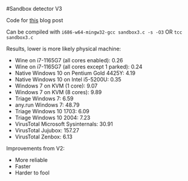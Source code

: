 #Sandbox detector V3

Code for [this](https://lemond69.github.io/2023/10/02/post.html) blog post

Can be compiled with `i686-w64-mingw32-gcc sandbox3.c -s -O3` OR `tcc sandbox3.c`

Results, lower is more likely physical machine:
-   Wine on i7-1165G7 (all cores enabled): 0.26
-   Wine on i7-1165G7 (all cores except 1 parked): 0.24
-   Native Windows 10 on Pentium Gold 4425Y: 4.19
-   Native Windows 10 on Intel i5-5200U: 0.35
-   Windows 7 on KVM (1 core): 9.07
-   Windows 7 on KVM (8 cores): 9.89
-   Triage Windows 7: 6.59
-   any.run Windows 7: 48.79
-   Triage Windows 10 1703: 6.09
-   Triage Windows 10 2004: 7.23
-   VirusTotal Microsoft Sysinternals: 30.91
-   VirusTotal Jujubox: 157.27
-   VirusTotal Zenbox: 6.13

Improvements from V2:
-   More reliable
-   Faster
-   Harder to fool
